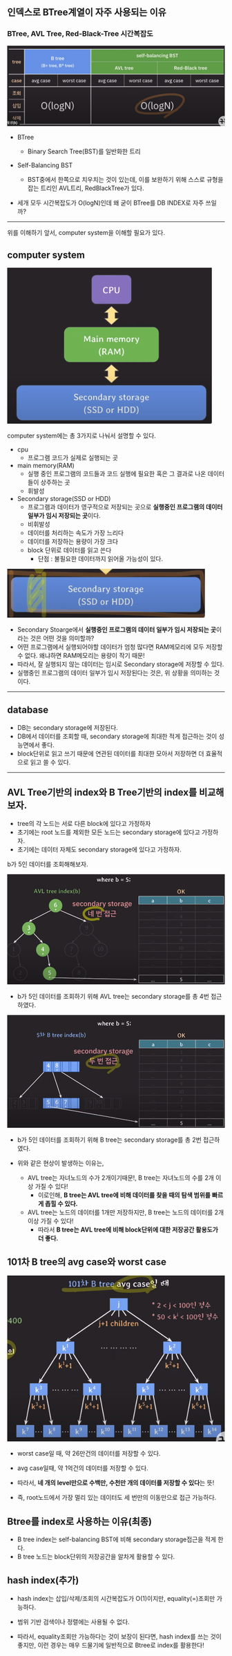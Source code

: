 ## 인덱스로 BTree계열이 자주 사용되는 이유

### BTree, AVL Tree, Red-Black-Tree 시간복잡도

<img src="../image/b-tree-self-balanced-tree-time-complexity.PNG">

- BTree 
  - Binary Search Tree(BST)를 일반화한 트리

- Self-Balancing BST
  - BST중에서 한쪽으로 치우치는 것이 있는데, 이를 보완하기 위해 스스로 규형을 잡는 트리인 AVL트리, RedBlackTree가 있다.


- 세개 모두 시간복잡도가 O(logN)인데 왜 굳이 BTree를 DB INDEX로 자주 쓰일까?

---

위를 이해하기 앞서, computer system을 이해할 필요가 있다.

## computer system

<img src="../image/computer-system.PNG">

computer system에는 총 3가지로 나눠서 설명할 수 있다.

- cpu
  - 프로그램 코드가 실제로 실행되는 곳
- main memory(RAM)
  - 실행 중인 프로그램의 코드들과 코드 실행에 필요한 혹은 그 결과로 나온 데이터들이 상주하는 곳
  - 휘발성
- Secondary storage(SSD or HDD)
  - 프로그램과 데이터가 영구적으로 저장되는 곳으로 **실행중인 프로그램의 데이터 일부가 임시 저장되는 곳**이다.
  - 비휘발성
  - 데이터를 처리하는 속도가 가장 느리다
  - 데이터를 저장하는 용량이 가장 크다
  - block 단위로 데이터를 읽고 쓴다
    - 단점 : 불필요한 데이터까지 읽어올 가능성이 있다.

<img src="../image/secondary-storage.PNG">

- Secondary Stoarge에서 **실행중인 프로그램의 데이터 일부가 임시 저장되는 곳**이라는 것은 어떤 것을 의미할까?
- 어떤 프로그램에서 실행되어야할 데이터가 엄청 많다면 RAM메모리에 모두 저장할 수 없다. 왜냐하면 RAM메모리는 용량이 작기 때문!
- 따라서, 잘 실행되지 않는 데이터는 임시로 Secondary storage에 저장할 수 있다. 
- 실행중인 프로그램의 데이터 일부가 임시 저장된다는 것은, 위 상황을 의미하는 것이다.

---

## database

- DB는 secondary storage에 저장된다.
- DB에서 데이터를 조회할 때, secondary storage에 최대한 적게 접근하는 것이 성능면에서 좋다.
- block단위로 읽고 쓰기 때문에 연관된 데이터를 최대한 모아서 저장하면 더 효율적으로 읽고 쓸 수 있다.

---

## AVL Tree기반의 index와 B Tree기반의 index를 비교해보자.

- tree의 각 노드는 서로 다른 block에 있다고 가정하자
- 초기에는 root 노드를 제외한 모든 노드는 secondary storage에 있다고 가정하자.
- 초기에는 데이터 자체도 secondary storage에 있다고 가정하자.

b가 5인 데이터를 조회해해보자.

<img src="../image/AVL-tree-index.png">

- b가 5인 데이터를 조회하기 위해 AVL tree는 secondary storage를 총 4번 접근하였다.

<img src="../image/btree-index.PNG">

- b가 5인 데이터를 조회하기 위해 B tree는 secondary storage를 총 2번 접근하였다. 

- 위와 같은 현상이 발생하는 이유는, 
  - AVL tree는 자녀노드의 수가 2개이기때문!, B tree는 자녀노드의 수를 2개 이상 가질 수 있다!
    - 이로인해, **B tree는 AVL tree에 비해 데이터를 찾을 때의 탐색 범위를 빠르게 좁힐 수 있다.**
  - AVL tree는 노드의 데이터를 1개만 저장하지만, B tree는 노드의 데이터를 2개 이상 가질 수 있다! 
    - 따라서 **B tree는 AVL tree에 비해 block단위에 대한 저장공간 활용도가 더 좋다.**

## 101차 B tree의 avg case와 worst case

<img src="../image/btree-avg-worst-case.PNG">

- worst case일 때, 약 26만건의 데이터를 저장할 수 있다.
- avg case일때, 약 1억건의 데이터를 저장할 수 있다.

- 따라서, **네 개의 level만으로 수백만, 수천만 개의 데이터를 저장할 수 있다**는 뜻!
- 즉, root노드에서 가장 멀리 있는 데이터도 세 번만의 이동만으로 접근 가능하다.

## Btree를 index로 사용하는 이유(최종)
- B tree index는 self-balancing BST에 비해 secondary storage접근을 적게 한다.
- B tree 노드는 block단위의 저장공간을 알차게 활용할 수 있다.

## hash index(추가)
- hash index는 삽입/삭제/조회의 시간복잡도가 O(1)이지만, equality(=)조회만 가능하다.
- 범위 기반 검색이나 정렬에는 사용될 수 없다.

- 따라서, equality조회만 가능하다는 것이 보장이 된다면, hash index를 쓰는 것이 좋지만, 이런 경우는 매우 드물기에 일반적으로 Btree로 index를 활용한다!






  





